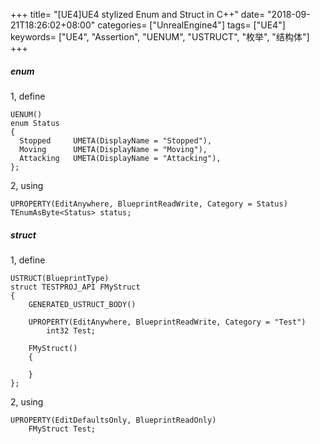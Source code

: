 +++
title= "[UE4]UE4 stylized Enum and Struct in C++"
date= "2018-09-21T18:26:02+08:00"
categories= ["UnrealEngine4"]
tags= ["UE4"]
keywords= ["UE4", "Assertion", "UENUM", "USTRUCT", "枚举", "结构体"]
+++

##### enum

1, define

    UENUM()
    enum Status
    {
      Stopped     UMETA(DisplayName = "Stopped"),
      Moving      UMETA(DisplayName = "Moving"),
      Attacking   UMETA(DisplayName = "Attacking"),
    };

2, using

    UPROPERTY(EditAnywhere, BlueprintReadWrite, Category = Status)
    TEnumAsByte<Status> status;
    
##### struct

1, define

    USTRUCT(BlueprintType)
    struct TESTPROJ_API FMyStruct
    {
        GENERATED_USTRUCT_BODY()

        UPROPERTY(EditAnywhere, BlueprintReadWrite, Category = "Test")
            int32 Test;

        FMyStruct()
        {

        }
    };
    
2, using

    UPROPERTY(EditDefaultsOnly, BlueprintReadOnly)
        FMyStruct Test;

    